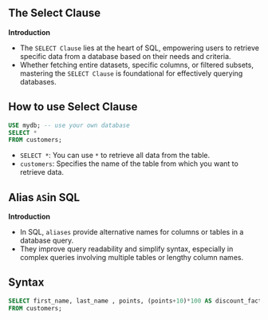 ## The Select Clause
**Introduction**

- The `SELECT Clause` lies at the heart of SQL, empowering users to retrieve specific data from a database based on their needs and 
  criteria.
- Whether fetching entire datasets, specific columns, or filtered subsets, mastering the `SELECT Clause` is foundational for effectively 
  querying databases.

## How to use Select Clause

 ```sql 
 USE mydb; -- use your own database
 SELECT * 
 FROM customers;
 ```
- `SELECT *`: You can use `*` to retrieve all data from the table.
- `customers`: Specifies the name of the table from which you want to retrieve data.
  
## Alias `AS`in SQL

**Introduction**
- In SQL, `aliases` provide alternative names for columns or tables in a database query.
- They improve query readability and simplify syntax, especially in complex queries involving multiple tables or lengthy column names. 
 
 ## Syntax
 
 ```sql
 SELECT first_name, last_name , points, (points+10)*100 AS discount_factor  
 FROM customers;
 ```

 

